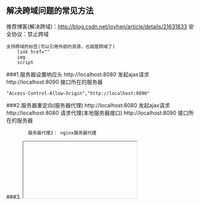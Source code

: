 解决跨域问题的常见方法
---
推荐博客(解决跨域)：http://blog.csdn.net/joyhen/article/details/21631833
安全协议：禁止跨域

	支持跨域的标签(可以引用外部的资源，也就是跨域了)
		link href=""
		img
		script
	
###1.服务器设置响应头
    http://localhost:8080  发起ajax请求
    http://localhost:8090  接口所在的服务器

    "Access-Control-Allow-Origin","http://localhost:8090"

###2.服务器重定向(服务器代理)
			http://localhost:8080  发起ajax请求
			http://localhost:8080  请求代理(本地服务器接口)
			http://localhost:8090  接口所在的服务器

			服务器代理2： nginx服务器代理
###3. <iframe>方式引入(传统方式，基本淘汰)

###4. jsonp
```javascript
	$.ajax({
		url:'',
		dataType: 'jsonp',  // get方式
		jsonp:"callback",
		jsonpCallback:"name"
		succes:function(res){

		}
	})
	var js = <script></script>
	js.src = 'url';
	js.onload = function(){}

	//ajax 后端返回
		res.send(
			callbackName:'aaa',
			age: 18
		)
	jsonp 
		res.send(
			callbackName({
				age: 18
			})
		)
```
